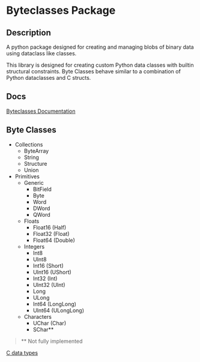 # Byteclasses Package

## Description

A python package designed for creating and managing blobs of binary data using dataclass like classes.

This library is designed for creating custom Python data classes with builtin structural constraints. Byte Classes behave similar to a combination of Python dataclasses and C structs.

## Docs

[Byteclasses Documentation](https://io.thetacom.info/byteclasses/)

## Byte Classes

- Collections
  - ByteArray
  - String
  - Structure
  - Union
- Primitives
  - Generic
    - BitField
    - Byte
    - Word
    - DWord
    - QWord
  - Floats
    - Float16 (Half)
    - Float32 (Float)
    - Float64 (Double)
  - Integers
    - Int8
    - UInt8
    - Int16 (Short)
    - UInt16 (UShort)
    - Int32 (Int)
    - UInt32 (UInt)
    - Long
    - ULong
    - Int64 (LongLong)
    - UInt64 (ULongLong)
  - Characters
    - UChar (Char)
    - SChar**

> ** Not fully implemented

[C data types](https://en.wikipedia.org/wiki/C_data_types)

